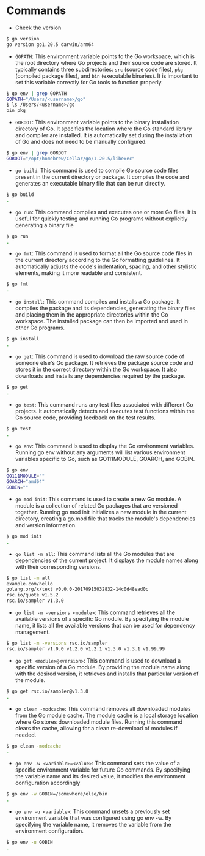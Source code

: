 
# Commands

- Check the version

```bash
$ go version  
go version go1.20.5 darwin/arm64
```

- `GOPATH`: This environment variable points to the Go workspace, which is the root directory where Go projects and their source code are stored. It typically contains three subdirectories: `src` (source code files), `pkg` (compiled package files), and `bin` (executable binaries). It is important to set this variable correctly for Go tools to function properly.

```bash
$ go env | grep GOPATH
GOPATH="/Users/<username>/go"
$ ls /Users/<username>/go                                                     
bin pkg
```

- `GOROOT`: This environment variable points to the binary installation directory of Go. It specifies the location where the Go standard library and compiler are installed. It is automatically set during the installation of Go and does not need to be manually configured.

```bash
$ go env | grep GOROOT
GOROOT="/opt/homebrew/Cellar/go/1.20.5/libexec"
```

- `go build`: This command is used to compile Go source code files present in the current directory or package. It compiles the code and generates an executable binary file that can be run directly.

```bash
$ go build
.
```

- `go run`: This command compiles and executes one or more Go files. It is useful for quickly testing and running Go programs without explicitly generating a binary file

```bash
$ go run
.
```

- `go fmt`: This command is used to format all the Go source code files in the current directory according to the Go formatting guidelines. It automatically adjusts the code's indentation, spacing, and other stylistic elements, making it more readable and consistent.

```bash
$ go fmt
.
```

- `go install`: This command compiles and installs a Go package. It compiles the package and its dependencies, generating the binary files and placing them in the appropriate directories within the Go workspace. The installed package can then be imported and used in other Go programs.

```bash
$ go install
.
```

- `go get`: This command is used to download the raw source code of someone else's Go package. It retrieves the package source code and stores it in the correct directory within the Go workspace. It also downloads and installs any dependencies required by the package.

```bash
$ go get
.
```

- `go test`: This command runs any test files associated with different Go projects. It automatically detects and executes test functions within the Go source code, providing feedback on the test results.

```bash
$ go test
.
```

- `go env`: This command is used to display the Go environment variables. Running go env without any arguments will list various environment variables specific to Go, such as GO111MODULE, GOARCH, and GOBIN.

```bash
$ go env        
GO111MODULE=""
GOARCH="amd64"
GOBIN=""
```

- `go mod init`: This command is used to create a new Go module. A module is a collection of related Go packages that are versioned together. Running go mod init initializes a new module in the current directory, creating a go.mod file that tracks the module's dependencies and version information.

```bash
$ go mod init
.
```

- `go list -m all`: This command lists all the Go modules that are dependencies of the current project. It displays the module names along with their corresponding versions.

```bash
$ go list -m all
example.com/hello
golang.org/x/text v0.0.0-20170915032832-14c0d48ead0c
rsc.io/quote v1.5.2
rsc.io/sampler v1.3.0
```

- `go list -m -versions <module>`: This command retrieves all the available versions of a specific Go module. By specifying the module name, it lists all the available versions that can be used for dependency management.

```bash
$ go list -m -versions rsc.io/sampler
rsc.io/sampler v1.0.0 v1.2.0 v1.2.1 v1.3.0 v1.3.1 v1.99.99
```

- `go get <module>@<version>`: This command is used to download a specific version of a Go module. By providing the module name along with the desired version, it retrieves and installs that particular version of the module.

```bash
$ go get rsc.io/sampler@v1.3.0  
.     
```

- `go clean -modcache`: This command removes all downloaded modules from the Go module cache. The module cache is a local storage location where Go stores downloaded module files. Running this command clears the cache, allowing for a clean re-download of modules if needed.

```bash
$ go clean -modcache
.
```

- `go env -w <variable>=<value>`: This command sets the value of a specific environment variable for future Go commands. By specifying the variable name and its desired value, it modifies the environment configuration accordingly

```bash
$ go env -w GOBIN=/somewhere/else/bin
.
```

- `go env -u <variable>`: This command unsets a previously set environment variable that was configured using go env -w. By specifying the variable name, it removes the variable from the environment configuration.

```bash
$ go env -u GOBIN
.
```
